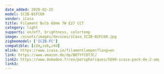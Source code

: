 ```yaml
---
date_added: 2020-02-25
model: ICZB-B1FC60
vendor: iCasa
title: Filament Bulb 60mm 7W E27 CCT
category: light
supports: on/off, brightness, colortemp
image: /assets/images/devices/iCasa_ICZB-B1FC60.jpg
zigbeemodel: ['ICZB-FC']
compatible: [z2m,iob,z4d]
mlink: https://www.icasa.io/filamentlampen?lang=en
link: https://www.amazon.de/dp/B07YYCDT3C/
link2: https://www.domadoo.fr/en/peripheriques/5699-icasa-pack-de-2-ampoules-led-zigbee-filament-60mm-7w-blanc-variable-0636665129376.html
link3: 
---
```

